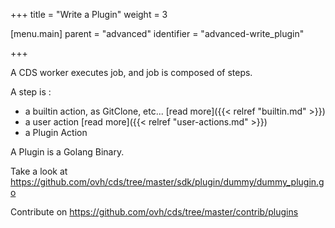 +++
title = "Write a Plugin"
weight = 3

[menu.main]
parent = "advanced"
identifier = "advanced-write_plugin"

+++

A CDS worker executes job, and job is composed of steps.

A step is :

* a builtin action, as GitClone, etc... [read more]({{< relref "builtin.md" >}})
* a user action [read more]({{< relref "user-actions.md" >}})
* a Plugin Action

A Plugin is a Golang Binary.

Take a look at https://github.com/ovh/cds/tree/master/sdk/plugin/dummy/dummy_plugin.go

Contribute on https://github.com/ovh/cds/tree/master/contrib/plugins
